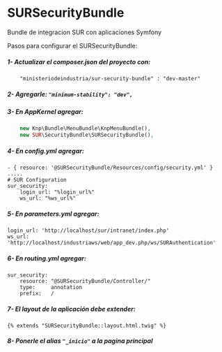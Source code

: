 SURSecurityBundle
=================

Bundle de integracion SUR con aplicaciones Symfony

Pasos para configurar el SURSecurityBundle:

##### 1- Actualizar el composer.json del proyecto con:
        "ministeriodeindustria/sur-security-bundle" : "dev-master"
		
##### 2- Agregarle:  ```"minimum-stability": "dev",```

##### 3- En AppKernel agregar: 
```php
	new Knp\Bundle\MenuBundle\KnpMenuBundle(),
	new SUR\SecurityBundle\SURSecurityBundle(),
```
##### 4- En config.yml agregar: 

	- { resource: '@SURSecurityBundle/Resources/config/security.yml' }
	.....
	# SUR Configuration
	sur_security:
		login_url: "%login_url%"
		ws_url: "%ws_url%"
	
		
##### 5- En parameters.yml agregar:
	
	login_url: 'http://localhost/sur/intranet/index.php'
	ws_url: 'http://localhost/industriaws/web/app_dev.php/ws/SURAuthentication'
	
    
##### 6- En routing.yml agregar:

	sur_security:
		resource: "@SURSecurityBundle/Controller/"
		type:     annotation
		prefix:   /
		  
##### 7- El layout de la aplicación debe extender: 
	{% extends "SURSecurityBundle::layout.html.twig" %}
	
##### 8- Ponerle el alias ```"_inicio"``` a la pagina principal
